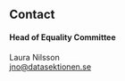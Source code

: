 ## Contact

#### Head of Equality Committee
Laura Nilsson </br>
[jno@datasektionen.se](mailto:jno@datasektionen.se)
